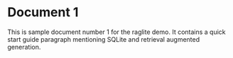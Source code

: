 # Document 1

This is sample document number 1 for the raglite demo. It contains a quick start guide paragraph mentioning SQLite and retrieval augmented generation.
